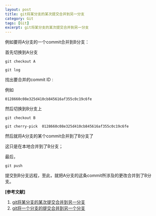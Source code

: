 ```yaml
---
layout: post
title: git将某分支的某次提交合并到另一分支
category: Git
tags: [Git]
excerpt: git将某分支的某次提交合并到另一分支
---
```


例如要将A分支的一个commit合并到B分支：

首先切换到A分支

	git checkout A

	git log

找出要合并的commit ID :

例如

	0128660c08e325d410cb845616af355c0c19c6fe

然后切换到B分支上

	git checkout B

	git cherry-pick  0128660c08e325d410cb845616af355c0c19c6fe

然后就将A分支的某个commit合并到了B分支了

这只是在本地合并到了B分支；

最后，

	git push 

提交到B分支远程，至此，就把A分支的这条commit所涉及的更改合并到了B分支。

**[参考文献]**

1. [git将某分支的某次提交合并到另一分支](https://blog.csdn.net/I_recluse/article/details/93619400 "git将某分支的某次提交合并到另一分支")
2. [git将一个分支的提交合并到另一个分支](https://www.cnblogs.com/gelon/p/13164325.html "git将一个分支的提交合并到另一个分支")
